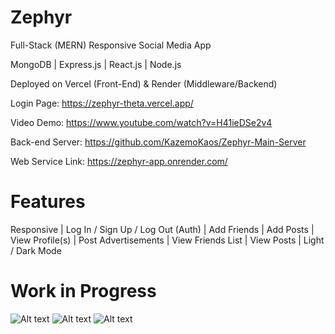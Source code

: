# Zephyr
Full-Stack (MERN) Responsive Social Media App

MongoDB | Express.js | React.js | Node.js

Deployed on Vercel (Front-End) & Render (Middleware/Backend)

Login Page: https://zephyr-theta.vercel.app/

Video Demo: https://www.youtube.com/watch?v=H41ieDSe2v4

Back-end Server: https://github.com/KazemoKaos/Zephyr-Main-Server

Web Service Link: https://zephyr-app.onrender.com/

# Features

Responsive | Log In / Sign Up / Log Out (Auth) | Add Friends | Add Posts | View Profile(s) | Post Advertisements | View Friends List | View Posts | Light / Dark Mode 


# Work in Progress
![Alt text](https://cdn.discordapp.com/attachments/1010766384646602856/1113713079671345162/image.png)
![Alt text](https://cdn.discordapp.com/attachments/1010766384646602856/1113713043927486554/image.png)
![Alt text](https://cdn.discordapp.com/attachments/1010766384646602856/1113713141327609876/image.png)
